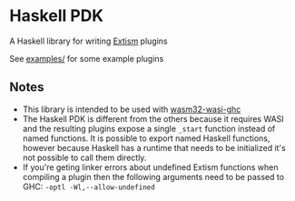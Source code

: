 # Haskell PDK

A Haskell library for writing [Extism](https://github.com/extism/extism) plugins

See [examples/](https://github.com/extism/haskell-pdk/tree/main/src/examples) for some example plugins

## Notes

- This library is intended to be used with [wasm32-wasi-ghc](https://gitlab.haskell.org/ghc/ghc-wasm-meta)
- The Haskell PDK is different from the others because it requires WASI and the resulting plugins expose a 
  single `_start` function instead of named functions.  It is possible to export named Haskell functions, 
  however because Haskell has a runtime that needs to be initialized it's not possible to call them directly.
- If you're geting linker errors about undefined Extism functions when compiling a plugin then the following 
  arguments need to be passed to GHC: `-optl -Wl,--allow-undefined`
